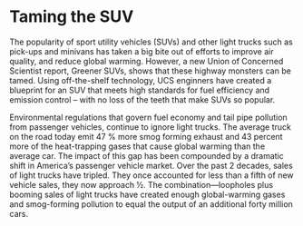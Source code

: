 # Taming the SUV
The popularity of sport utility vehicles (SUVs) and other light trucks such as pick-ups and minivans has
taken a big bite out of efforts to improve air quality, and reduce global warming. However, a new Union of Concerned Scientist report, Greener SUVs, shows that these highway monsters can be tamed. Using off-the-shelf technology, UCS enginners have created a blueprint for an SUV that meets high standards for fuel efficiency and emission control – with no loss of the teeth that make SUVs so popular.

Environmental regulations that govern fuel economy and tail pipe pollution from passenger vehicles, continue to ignore light trucks. The average truck on the road today emit 47 % more smog forming exhaust and 43 percent more of the heat-trapping gases that cause global warming than the average car. The impact of this gap
has been compounded by a dramatic shift in America’s passenger vehicle market. Over the past 2 decades, sales of light trucks have tripled. They once accounted for less than a fifth of new vehicle sales, they now approach 1⁄2. The combination—loopholes plus booming sales of light trucks have created enough global-warming gases and smog-forming pollution to equal the output of an additional forty million cars.